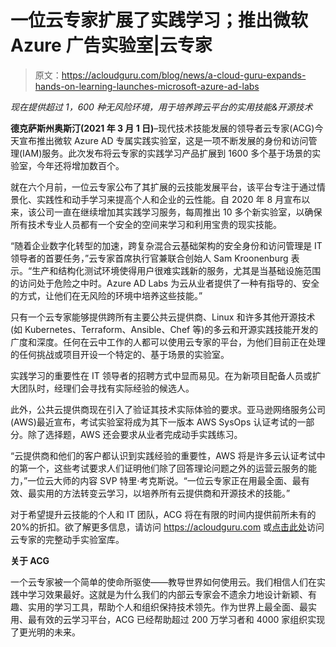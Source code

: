 # 一位云专家扩展了实践学习；推出微软 Azure 广告实验室|云专家

> 原文：<https://acloudguru.com/blog/news/a-cloud-guru-expands-hands-on-learning-launches-microsoft-azure-ad-labs>

*现在提供超过 1，600 种无风险环境，用于培养跨云平台的实用技能&开源技术*

**德克萨斯州奥斯汀(2021 年 3 月 1 日)**–现代技术技能发展的领导者云专家(ACG)今天宣布推出微软 Azure AD 专属实践实验室，这是一项不断发展的身份和访问管理(IAM)服务。此次发布将云专家的实践学习产品扩展到 1600 多个基于场景的实验室，今年还将增加数百个。

就在六个月前，一位云专家公布了其扩展的云技能发展平台，该平台专注于通过情景化、实践性和动手学习来提高个人和企业的云性能。自 2020 年 8 月宣布以来，该公司一直在继续增加其实践学习服务，每周推出 10 多个新实验室，以确保所有技术专业人员都有一个安全的空间来学习和利用宝贵的现实技能。

“随着企业数字化转型的加速，跨复杂混合云基础架构的安全身份和访问管理是 IT 领导者的首要任务，”云专家首席执行官兼联合创始人 Sam Kroonenburg 表示。“生产和结构化测试环境使得用户很难实践新的服务，尤其是当基础设施范围的访问处于危险之中时。Azure AD Labs 为云从业者提供了一种有指导的、安全的方式，让他们在无风险的环境中培养这些技能。”

只有一个云专家能够提供跨所有主要公共云提供商、Linux 和许多其他开源技术(如 Kubernetes、Terraform、Ansible、Chef 等)的多云和开源实践技能开发的广度和深度。任何在云中工作的人都可以使用云专家的平台，为他们目前正在处理的任何挑战或项目开设一个特定的、基于场景的实验室。

实践学习的重要性在 IT 领导者的招聘方式中显而易见。在为新项目配备人员或扩大团队时，经理们会寻找有实际经验的候选人。

此外，公共云提供商现在引入了验证其技术实际体验的要求。亚马逊网络服务公司(AWS)最近宣布，考试实验室将成为其下一版本 AWS SysOps 认证考试的一部分。除了选择题，AWS 还会要求从业者完成动手实践练习。

“云提供商和他们的客户都认识到实践经验的重要性，AWS 将是许多云认证考试中的第一个，这些考试要求人们证明他们除了回答理论问题之外的运营云服务的能力，”一位云大师的内容 SVP 特里·考克斯说。“一位云专家正在用最全面、最有效、最实用的方法转变云学习，以培养所有云提供商和开源技术的技能。”

对于希望提升云技能的个人和 IT 团队，ACG 将在有限的时间内提供前所未有的 20%的折扣。欲了解更多信息，请访问 https://acloudguru.com 或[点击此处](https://acloudguru.com/browse-training?type=lab)访问云专家的完整动手实验室库。

**关于 ACG**

一个云专家被一个简单的使命所驱使——教导世界如何使用云。我们相信人们在实践中学习效果最好。这就是为什么我们的内部云专家会不遗余力地设计新颖、有趣、实用的学习工具，帮助个人和组织保持技术领先。作为世界上最全面、最实用、最有效的云学习平台，ACG 已经帮助超过 200 万学习者和 4000 家组织实现了更光明的未来。